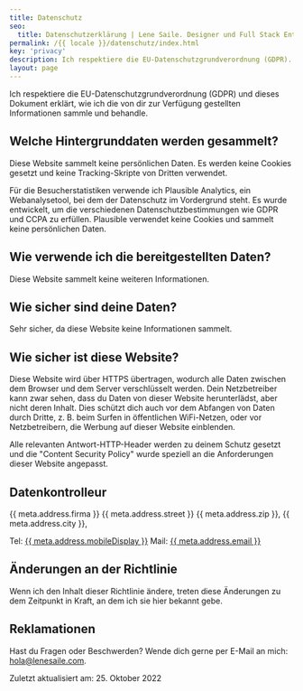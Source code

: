 ```yaml
---
title: Datenschutz
seo:
  title: Datenschutzerklärung | Lene Saile. Designer und Full Stack Entwickler
permalink: /{{ locale }}/datenschutz/index.html
key: 'privacy'
description: Ich respektiere die EU-Datenschutzgrundverordnung (GDPR). Dieses Dokument erklärt, wie ich alle Informationen, die du mir zur Verfügung stellst, sammle und behandle.
layout: page
---
```


Ich respektiere die EU-Datenschutzgrundverordnung (GDPR) und dieses Dokument erklärt, wie ich die von dir zur Verfügung gestellten Informationen sammle und behandle.

## Welche Hintergrunddaten werden gesammelt?

Diese Website sammelt keine persönlichen Daten. Es werden keine Cookies gesetzt und keine Tracking-Skripte von Dritten verwendet.

Für die Besucherstatistiken verwende ich Plausible Analytics, ein Webanalysetool, bei dem der Datenschutz im Vordergrund steht. Es wurde entwickelt, um die verschiedenen Datenschutzbestimmungen wie GDPR und CCPA zu erfüllen. Plausible verwendet keine Cookies und sammelt keine persönlichen Daten.

## Wie verwende ich die bereitgestellten Daten?

Diese Website sammelt keine weiteren Informationen.

## Wie sicher sind deine Daten?

Sehr sicher, da diese Website keine Informationen sammelt.

## Wie sicher ist diese Website?

Diese Website wird über HTTPS übertragen, wodurch alle Daten zwischen dem Browser und dem Server verschlüsselt werden. Dein Netzbetreiber kann zwar sehen, dass du Daten von dieser Website herunterlädst, aber nicht deren Inhalt. Dies schützt dich auch vor dem Abfangen von Daten durch Dritte, z. B. beim Surfen in öffentlichen WiFi-Netzen, oder vor Netzbetreibern, die Werbung auf dieser Website einblenden.

Alle relevanten Antwort-HTTP-Header werden zu deinem Schutz gesetzt und die "Content Security Policy" wurde speziell an die Anforderungen dieser Website angepasst.

## Datenkontrolleur

{{ meta.address.firma }}
{{ meta.address.street }}
{{ meta.address.zip }}, {{ meta.address.city }},

Tel: <a href="tel:{{ meta.address.mobileCall }}">{{ meta.address.mobileDisplay }}</a>
Mail: <a href="mailto:{{ meta.address.email }}">{{ meta.address.email }}</a>

## Änderungen an der Richtlinie

Wenn ich den Inhalt dieser Richtlinie ändere, treten diese Änderungen zu dem Zeitpunkt in Kraft, an dem ich sie hier bekannt gebe.

## Reklamationen

Hast du Fragen oder Beschwerden? Wende dich gerne per E-Mail an mich: [hola@lenesaile.com](mailto:hello@hola@lenesaile.com).

Zuletzt aktualisiert am: 25. Oktober 2022
